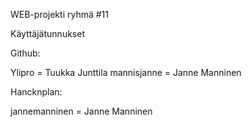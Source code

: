 WEB-projekti ryhmä #11


Käyttäjätunnukset

Github:

Ylipro = Tuukka Junttila
mannisjanne = Janne Manninen

Hancknplan:

jannemanninen = Janne Manninen
